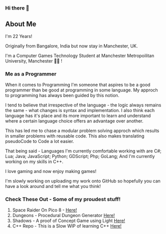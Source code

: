 ### Hi there 👋

## About Me

I'm 22 Years! 

Originally from Bangalore, India but now stay in Manchester, UK. 

I'm a Computer Games Technology Student at Manchester Metropoilitan University, Manchester :man_student: ! 

### Me as a Programmer
When it comes to Programming I'm someone that aspires to be a good programmer than be good at programming in some language. My approch to programming has always been guided by this notion.

I tend to believe that irrespective of the language - the logic always remains the same - what changes is syntax and implementation. I also think each language has it's place
and its more important to learn and understand where a certain language choice offers an advantage over another. 

This has led me to chase a modular problem solving approch which results in smaller problems with reusable code. This also makes translating pseudoCode to Code a lot easier.

That being said - Languages I'm currently comfortable working with are C#; Lua; Java; JavaScript; Python; GDScript; Php; GoLang; And I'm currently working on my skills in C++. 

I love gaming and now enjoy making games! 

I'm slowly working on uploading my work onto GitHub so hopefully you can have a look around and tell me what you think! 

### Check These Out - Some of my proudest stuff!
1. Space Raider On Pico 8 - [Here!](https://github.com/ScrappyMan25/Space_Raiders)
2. Dungeons - Procedural Dungeon Generator [Here!](https://github.com/ScrappyMan25/Dungeons) 
3. Shadows - A proof of Concept Game using Light [Here!](https://github.com/ScrappyMan25/Shadows)
4. C++ Repo - This is a Slow WIP of learning C++ [Here!](https://github.com/ScrappyMan25/Cpp_repo)
